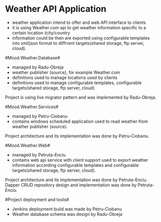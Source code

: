 Weather API Application
=====================

 - weather application intend to offer and web API interface to clients
 - it is using Weather.com api to get weather information specific to a certain location (city/country
 - information could be then are exported using configurable templates into xml/json format to diffrrent targets(shared storage, ftp server, cloud).
 

  
 #Mood.Weather.Database# 
 - managed by Radu-Obreja
 - weather publisher (source), for example Weather.com
 - definitions used to manage locations used by clients
 - definitions used to manage configurable templates, configurable targets(shared storage, ftp server, cloud)
 
 Project is using live migrator pattern and was implemented by Radu-Obreja.

 #Mood.Weather.Services#
 - managed by Petru-Ciobanu
 - contains windows scheduled application used to read weather from weather publisher (source).
 
 Project architecture and its implementation was done by Petru-Ciobanu. 
  
 #Mood.Weather.Web#
 - managed by Petruta-Enciu
 - contains web api service with client support used to export weather information according configurable templates and configurable targets(shared storage, ftp server, cloud).
 
 Project architecture and its implementation was done by Petruta-Enciu. 
 Dapper CRUD repository design and implementation was done by Petruta-Enciu.

 #Project deployment and tools#
 - Jenkins deployment build was made by Petru-Ciobanu
 - Weather database schema was design by Radu-Obreja

